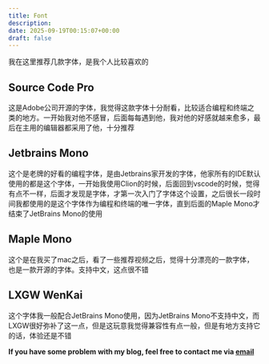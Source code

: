```yaml
---
title: Font
description:
date: 2025-09-19T00:15:07+00:00
draft: false
---
```

我在这里推荐几款字体，是我个人比较喜欢的
## Source Code Pro
这是Adobe公司开源的字体，我觉得这款字体十分耐看，比较适合编程和终端之类的地方。一开始我对他不感冒，后面每每遇到他，我对他的好感就越来愈多，最后在主用的编辑器都采用了他，十分推荐
## Jetbrains Mono
这个是老牌的好看的编程字体，是由Jetbrains家开发的字体，他家所有的IDE默认使用的都是这个字体，一开始我使用Clion的时候，后面回到vscode的时候，觉得有点不一样，后面才发现是字体，才第一次入门了字体这个设置，之后很长一段时间我都使用的是这个字体作为编程和终端的唯一字体，直到后面的Maple Mono才结束了JetBrains Mono的使用
## Maple Mono
这个是在我买了mac之后，看了一些推荐视频之后，觉得十分漂亮的一款字体，也是一款开源的字体。支持中文，这点很不错
## LXGW WenKai
这个字体我一般配合JetBrains Mono使用，因为JetBrains Mono不支持中文，而LXGW很好弥补了这一点，但是这玩意我觉得兼容性有点一般，但是有地方支持它的话，体验还是不错

**If you have some problem with my blog, feel free to contact me via [email](yiquanfeng@qq.com)**
